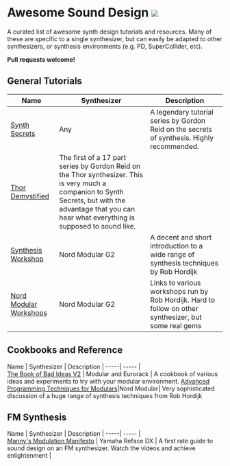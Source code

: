 # Awesome Sound Design [![](https://cdn.rawgit.com/sindresorhus/awesome/d7305f3/media/badge.svg)](https://github.com/sindresorhus/awesome)
A curated list of awesome synth design tutorials and resources. Many of these are specific to a single synthesizer, but can easily be adapted to other synthesizers, or synthesis environments (e.g. PD, SuperCollider, etc).

**Pull requests welcome!**

## General Tutorials
Name | Synthesizer | Description 
-----| ----- | --------- 
[Synth Secrets](https://github.com/micjamking/synth-secrets) | Any | A legendary tutorial series by Gordon Reid on the secrets of synthesis. Highly recommended.
[Thor Demystified](https://www.propellerheads.se/blog/thor-demystified-1-the-analogue-oscillator) | The first of a 17 part series by Gordon Reid on the Thor synthesizer. This is very much a companion to Synth Secrets, but with the advantage that you can hear what everything is supposed to sound like.
[Synthesis Workshop](https://rhordijk.home.xs4all.nl/G2Pages/index.htm)|Nord Modular G2|A decent and short introduction to a wide range of synthesis techniques by Rob Hordijk
[Nord Modular Workshops](http://electro-music.com/nm_classic/015_workshops/Clavia/NordModularWorkshops&Threads/WerkMap/WorkShops/)|Nord Modular G2|Links to various workshops run by Rob Hordijk. Hard to follow on other synthesizer, but some real gems

## Cookbooks and Reference
Name | Synthesizer | Description | 
-----| ----- |  
[The Book of Bad Ideas V2](https://www.infinitesimal.eu/modules/images/5/5e/The_book_of_bad_ideas_V2.pdf) | Modular and Eurorack | A cookbook of various ideas and experiments to try with your modular environment.
[Advanced Programming Techniques for Modulars](https://www.cim.mcgill.ca/~clark/nordmodularbook/nm_book_toc.html)|Nord Modular| Very sophisticated discussion of a huge range of synthesis techniques from Rob Hordijk

## FM Synthesis
Name | Synthesizer | Description | 
-----| ----- |  
[Manny's Modulation Manifesto](https://yamahasynth.com/resources/basics-of-fm-synthesis) | Yamaha Reface DX | A first rate guide to sound design on an FM synthesizer. Watch the videos and achieve enlightenment | 

